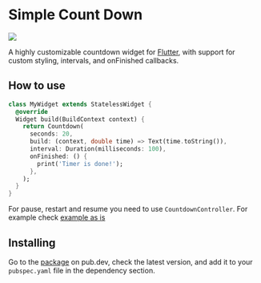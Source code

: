 # Simple Count Down

![](./assets/version_badge.svg)

A highly customizable countdown widget for [Flutter](http://flutter.dev/), with support for custom styling, intervals, and onFinished callbacks.

## How to use

```dart
class MyWidget extends StatelessWidget {
  @override
  Widget build(BuildContext context) {
    return Countdown(
      seconds: 20,
      build: (context, double time) => Text(time.toString()),
      interval: Duration(milliseconds: 100),
      onFinished: () {
        print('Timer is done!');
      },
    );
  }
}
```

For pause, restart and resume you need to use `CountdownController`. For example check [example as is](./example)

## Installing

Go to the [package](https://pub.dev/packages/timer_count_down) on pub.dev, check the latest version, and add it to your `pubspec.yaml` file in the dependency section.
